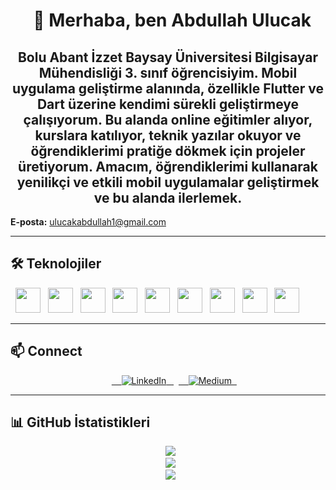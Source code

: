 <h1 align="center">
  👋 Merhaba, ben Abdullah Ulucak
</h1>

<h2 align="center" >
Bolu Abant İzzet Baysay Üniversitesi Bilgisayar Mühendisliği 3. sınıf öğrencisiyim. Mobil uygulama geliştirme alanında, özellikle Flutter ve Dart üzerine kendimi sürekli geliştirmeye çalışıyorum. Bu alanda online eğitimler alıyor, kurslara katılıyor, teknik yazılar okuyor ve öğrendiklerimi pratiğe dökmek için projeler üretiyorum. Amacım, öğrendiklerimi kullanarak yenilikçi ve etkili mobil uygulamalar geliştirmek ve bu alanda ilerlemek.
</h2>


**E-posta:** [ulucakabdullah1@gmail.com](mailto:ulucakabdullah1@gmail.com)

---

## 🛠️ Teknolojiler

<p float="left">
  <img src="https://img.shields.io/badge/Flutter-02569B?logo=flutter&logoColor=white&style=flat-square" height="40" />
  <img src="https://img.shields.io/badge/Dart-0175C2?logo=dart&logoColor=white&style=flat-square" height="40" />
  <img src="https://img.shields.io/badge/Java-007396?logo=java&logoColor=white&style=flat-square" height="40" />
  <img src="https://img.shields.io/badge/MySQL-4479A1?logo=mysql&logoColor=white&style=flat-square" height="40" />
  <img src="https://img.shields.io/badge/SQLite-003B57?logo=sqlite&logoColor=white&style=flat-square" height="40" />
  <img src="https://img.shields.io/badge/Postman-FF6C37?logo=postman&logoColor=white&style=flat-square" height="40" />
  <img src="https://img.shields.io/badge/Git-F05032?logo=git&logoColor=white&style=flat-square" height="40" />
  <img src="https://img.shields.io/badge/VS%20Code-0078D4?logo=visualstudiocode&logoColor=white&style=flat-square" height="40" />
  <img src="https://img.shields.io/badge/Android%20Studio-3DDC84?logo=android-studio&logoColor=white&style=flat-square" height="40" />
</p>

---

## 📫 Connect

<p align="center">
  
  <a href="https://www.linkedin.com/in/abdullah-ulucak-3b6b92333" target="_blank">
    <img src="https://img.shields.io/badge/LinkedIn-0077B5?style=flat-square&logo=linkedin&logoColor=white" alt="LinkedIn" />
  </a>
  <a href="https://medium.com/@uluckabd" target="_blank">
    <img src="https://img.shields.io/badge/Medium-12100E?style=flat-square&logo=medium&logoColor=white" alt="Medium" />
  </a>
</p>

---

## 📊 GitHub İstatistikleri

<div align="center">
  <img src="https://github-readme-stats.vercel.app/api?username=uluckabd&show_icons=true&theme=dracula" /><br/>
  <img src="https://github-readme-streak-stats.herokuapp.com/?user=uluckabd&theme=dracula" /><br/>
  <img src="https://github-readme-stats.vercel.app/api/top-langs/?username=uluckabd&layout=compact&theme=dracula" />
</div>
